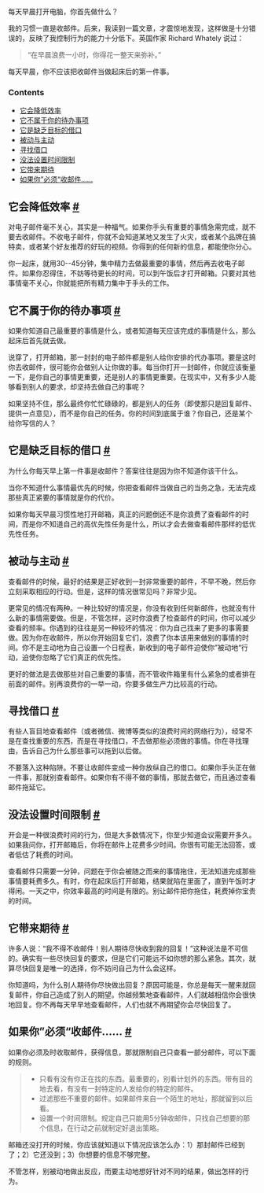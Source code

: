 每天早晨打开电脑，你首先做什么？

我的习惯一直是收邮件。后来，我读到一篇文章，才震惊地发现，这样做是十分错误的，反映了我控制行为的能力十分低下。英国作家 Richard Whately 说过：

> “在早晨浪费一小时，你得花一整天来弥补。”

每天早晨，你不应该把收邮件当做起床后的第一件事。

### Contents

- [它会降低效率](http://survivor.ruanyifeng.com/startup/checking-email.html#%E5%AE%83%E4%BC%9A%E9%99%8D%E4%BD%8E%E6%95%88%E7%8E%87)
- [它不属于你的待办事项](http://survivor.ruanyifeng.com/startup/checking-email.html#%E5%AE%83%E4%B8%8D%E5%B1%9E%E4%BA%8E%E4%BD%A0%E7%9A%84%E5%BE%85%E5%8A%9E%E4%BA%8B%E9%A1%B9)
- [它是缺乏目标的借口](http://survivor.ruanyifeng.com/startup/checking-email.html#%E5%AE%83%E6%98%AF%E7%BC%BA%E4%B9%8F%E7%9B%AE%E6%A0%87%E7%9A%84%E5%80%9F%E5%8F%A3)
- [被动与主动](http://survivor.ruanyifeng.com/startup/checking-email.html#%E8%A2%AB%E5%8A%A8%E4%B8%8E%E4%B8%BB%E5%8A%A8)
- [寻找借口](http://survivor.ruanyifeng.com/startup/checking-email.html#%E5%AF%BB%E6%89%BE%E5%80%9F%E5%8F%A3)
- [没法设置时间限制](http://survivor.ruanyifeng.com/startup/checking-email.html#%E6%B2%A1%E6%B3%95%E8%AE%BE%E7%BD%AE%E6%97%B6%E9%97%B4%E9%99%90%E5%88%B6)
- [它带来期待](http://survivor.ruanyifeng.com/startup/checking-email.html#%E5%AE%83%E5%B8%A6%E6%9D%A5%E6%9C%9F%E5%BE%85)
- [如果你”必须“收邮件......](http://survivor.ruanyifeng.com/startup/checking-email.html#%E5%A6%82%E6%9E%9C%E4%BD%A0%E5%BF%85%E9%A1%BB%E6%94%B6%E9%82%AE%E4%BB%B6)

## 它会降低效率 [#](http://survivor.ruanyifeng.com/startup/checking-email.html#它会降低效率)

对电子邮件毫不关心，其实是一种福气。如果你手头有重要的事情急需完成，就不要去收邮件。不收电子邮件，你就不会知道某地又发生了火灾，或者某个品牌在搞特卖，或者某个好友推荐的好玩的视频。你得到的任何新的信息，都能使你分心。

你一起床，就用30--45分钟，集中精力去做最重要的事情，然后再去收电子邮件。如果你忍得住，不妨等待更长的时间，可以到午饭后才打开邮箱。只要对其他事情毫不关心，你就能把所有精力集中于手头的工作。

## 它不属于你的待办事项 [#](http://survivor.ruanyifeng.com/startup/checking-email.html#它不属于你的待办事项)

如果你知道自己最重要的事情是什么，或者知道每天应该完成的事情是什么，那么起床后首先就去做。

说穿了，打开邮箱，那一封封的电子邮件都是别人给你安排的代办事项。要是这时你去收邮件，很可能你会做别人让你做的事。每当你打开一封邮件，你就应该衡量一下，是你自己的事情更重要，还是别人的事情更重要。在现实中，又有多少人能够看到别人的要求，却坚持去做自己的事呢？

如果坚持不住，那么最终你忙忙碌碌的，都是别人的任务（即使那只是回复邮件、提供一点意见），而不是你自己的任务。你的时间到底属于谁？你自己，还是某个给你写信的人？

## 它是缺乏目标的借口 [#](http://survivor.ruanyifeng.com/startup/checking-email.html#它是缺乏目标的借口)

为什么你每天早上第一件事是收邮件？答案往往是因为你不知道你该干什么。

当你不知道什么事情最优先的时候，你把查看邮件当做自己的当务之急，无法完成那些真正紧要的事情就是你的代价。

如果你每天早晨习惯性地打开邮箱，真正的问题倒还不是你浪费了查看邮件的时间，而是你不知道自己的高优先性任务是什么，所以才会去做查看邮件那样的低优先性任务。

## 被动与主动 [#](http://survivor.ruanyifeng.com/startup/checking-email.html#被动与主动)

查看邮件的时候，最好的结果是正好收到一封非常重要的邮件，不早不晚，然后你立刻采取相应的行动。但是，这样的情况很常见吗？非常少见。

更常见的情况有两种。一种比较好的情况是，你没有收到任何新邮件，也就没有什么新的事情需要做。但是，不管怎样，这时你浪费了检查邮件的时间，你可以减少查看的频率。你遇到的往往是另一种较坏的情况：你为自己找来了更多的事需要做。因为你在收邮件，所以你开始回复它们，浪费了你本该用来做别的事情的时间。你不是主动地为自己设置一个日程表，新收到的电子邮件迫使你”被动地“行动，迫使你忽略了它们真正的优先性。

更好的做法是去做那些对自己重要的事情，而不管收件箱里有什么紧急的或者排在前面的邮件。别再浪费你的一举一动，你要多做生产力比较高的行动。

## 寻找借口 [#](http://survivor.ruanyifeng.com/startup/checking-email.html#寻找借口)

有些人盲目地查看邮件（或者微信、微博等类似的浪费时间的网络行为），经常不是在查找重要的东西，而是在寻找借口，不去做那些必须做的事情。你在寻找理由，告诉自己为什么那些事可以拖到以后做。

不要落入这种陷阱。不要让收邮件变成一种你放纵自己的借口。如果你手头正在做一件事，那就别查看邮件。如果你有不得不做的事情，那就去做它，而且通过查看邮件拖延它。

## 没法设置时间限制 [#](http://survivor.ruanyifeng.com/startup/checking-email.html#没法设置时间限制)

开会是一种很浪费时间的行为，但是大多数情况下，你至少知道会议需要开多久。如果我问你，打开邮箱后，你将在邮件上花费多少时间。你很有可能无法回答，或者低估了耗费的时间。

查看邮件只需要一分钟，问题在于你会被随之而来的事情拖住，无法知道完成那些事情要耗费多久。有时，你在起床后打开邮箱，结果就陷在里面了，直到午饭时才得闲。一天之中，你效率最高的时间是有限的。别让邮件把你拖住，耗费掉你宝贵的时间。

## 它带来期待 [#](http://survivor.ruanyifeng.com/startup/checking-email.html#它带来期待)

许多人说：“我不得不收邮件！别人期待尽快收到我的回复！”这种说法是不可信的。确实有一些尽快回复的要求，但是它们可能远不如你想的那么紧急。其次，就算尽快回复是唯一的选择，你不妨问自己为什么会这样。

你知道吗，为什么别人期待你尽快做出回复？原因可能是，你总是每天一醒来就回复邮件，你自己造成了别人的期望。你越频繁地查看邮件，人们就越相信你会很快地回复。你不再每天早早地查看邮件，人们也就不再期望你会尽快回复了。

## 如果你”必须“收邮件...... [#](http://survivor.ruanyifeng.com/startup/checking-email.html#如果你必须收邮件)

如果你必须及时收取邮件，获得信息，那就限制自己只查看一部分邮件，可以下面的规则。

> - 只看有没有你正在找的东西。最重要的，别看计划外的东西。带有目的地去看，有没有一封特定的人发给你的特定的邮件。
> - 过滤那些不重要的邮件。如果邮件来自一个陌生的地址，那就留到以后看。
> - 设置一个时间限制。规定自己只能用5分钟收邮件，只找自己想要的那个信息，在行动之前就制定好退出策略。

邮箱还没打开的时候，你应该就知道以下情况应该怎么办：1）那封邮件已经到了；2）它还没到；3）你想要的信息不够完整。

不管怎样，别被动地做出反应，而要主动地想好针对不同的结果，做出怎样的行为。